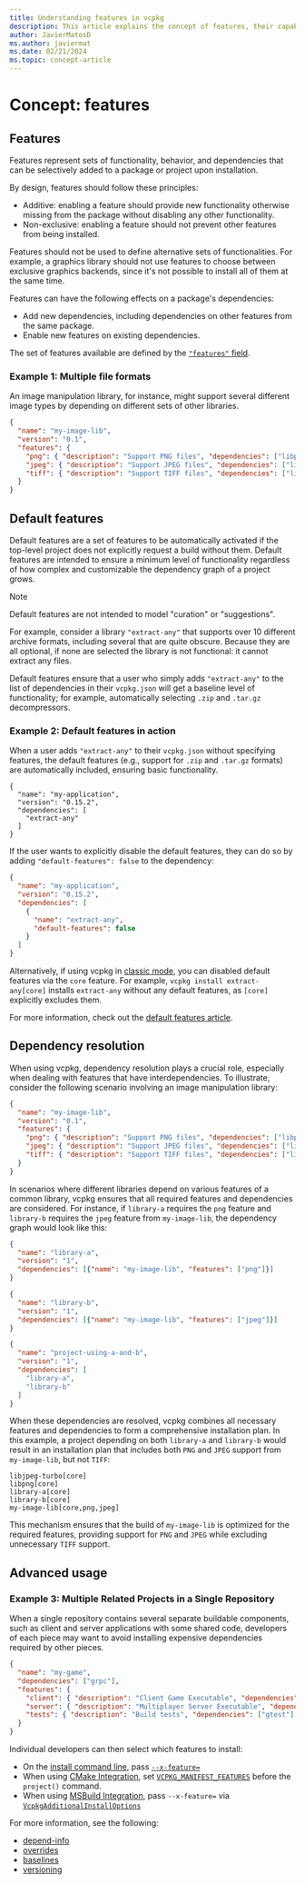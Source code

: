 ```yaml
---
title: Understanding features in vcpkg
description: This article explains the concept of features, their capabilities, and their expected contents in detail.
author: JavierMatosD
ms.author: javiermat
ms.date: 02/21/2024
ms.topic: concept-article
---
```


# Concept: features

## Features

Features represent sets of functionality, behavior, and dependencies that can be selectively added to a package or project upon installation.

By design, features should follow these principles:

- Additive: enabling a feature should provide new functionality otherwise missing from the package without disabling any other functionality.
- Non-exclusive: enabling a feature should not prevent other features from being installed.

Features should not be used to define alternative sets of functionalities. For example, a graphics library should not use features to choose between exclusive graphics backends, since it's not possible to install all of them at the same time.

Features can have the following effects on a package's dependencies:

- Add new dependencies, including dependencies on other features from the same package.
- Enable new features on existing dependencies.

The set of features available are defined by the [`"features"` field](../reference/vcpkg-json.md#features).

### Example 1: Multiple file formats

An image manipulation library, for instance, might support several different image types by depending on different sets of other libraries.

```json
{
  "name": "my-image-lib",
  "version": "0.1",
  "features": {
    "png": { "description": "Support PNG files", "dependencies": ["libpng"]},
    "jpeg": { "description": "Support JPEG files", "dependencies": ["libjpeg-turbo"]},
    "tiff": { "description": "Support TIFF files", "dependencies": ["libtiff"]},
  }
}
```


## Default features

Default features are a set of features to be automatically activated if the top-level project does not explicitly request a build without them. Default features are intended to ensure a minimum level of functionality regardless of how complex and customizable the dependency graph of a project grows.

> [!NOTE]
> Default features are not intended to model "curation" or "suggestions".

For example, consider a library `"extract-any"` that supports over 10 different archive formats, including several that are quite obscure. Because they are all optional, if none are selected the library is not functional: it cannot extract any files.

Default features ensure that a user who simply adds `"extract-any"` to the list of dependencies in their `vcpkg.json` will get a baseline level of functionality; for example, automatically selecting `.zip` and `.tar.gz` decompressors.

### Example 2: Default features in action

When a user adds `"extract-any"` to their `vcpkg.json` without specifying features, the default features (e.g., support for `.zip` and `.tar.gz` formats) are automatically included, ensuring basic functionality.

```
{
  "name": "my-application",
  "version": "0.15.2",
  "dependencies": [
    "extract-any"
  ]
}
```

If the user wants to explicitly disable the default features, they can do so by adding `"default-features": false` to the dependency:

```json
{
  "name": "my-application",
  "version": "0.15.2",
  "dependencies": [
    {
      "name": "extract-any",
      "default-features": false
    }
  ]
}
```

Alternatively, if using vcpkg in [classic mode](../consume/classic-mode.md), you can disabled default features via the `core` feature. For example, `vcpkg install extract-any[core]` installs `extract-any` without any default features, as `[core]` explicitly excludes them.

For more information, check out the [default features article](default-features.md).

## Dependency resolution

When using vcpkg, dependency resolution plays a crucial role, especially when dealing with features that have interdependencies. To illustrate, consider the following scenario involving an image manipulation library:


```json
{
  "name": "my-image-lib",
  "version": "0.1",
  "features": {
    "png": { "description": "Support PNG files", "dependencies": ["libpng"]},
    "jpeg": { "description": "Support JPEG files", "dependencies": ["libjpeg-turbo"]},
    "tiff": { "description": "Support TIFF files", "dependencies": ["libtiff"]},
  }
}
```

In scenarios where different libraries depend on various features of a common library, vcpkg ensures that all required features and dependencies are considered. For instance, if `library-a` requires the `png` feature and `library-b` requires the `jpeg` feature from `my-image-lib`, the dependency graph would look like this:

```json
{
  "name": "library-a",
  "version": "1",
  "dependencies": [{"name": "my-image-lib", "features": ["png"]}]
}
```

```json
{
  "name": "library-b",
  "version": "1",
  "dependencies": [{"name": "my-image-lib", "features": ["jpeg"]}]
}
```

```json
{
  "name": "project-using-a-and-b",
  "version": "1",
  "dependencies": [
    "library-a",
    "library-b"
  ]
}
```

When these dependencies are resolved, vcpkg combines all necessary features and dependencies to form a comprehensive installation plan. In this example, a project depending on both `library-a` and `library-b` would result in an installation plan that includes both `PNG` and `JPEG` support from `my-image-lib`, but not `TIFF`:

```
libjpeg-turbo[core]
libpng[core]
library-a[core]
library-b[core]
my-image-lib[core,png,jpeg]
```

This mechanism ensures that the build of `my-image-lib` is optimized for the required features, providing support for `PNG` and `JPEG` while excluding unnecessary `TIFF` support.

## Advanced usage

### Example 3: Multiple Related Projects in a Single Repository

When a single repository contains several separate buildable components, such as client and server applications with some shared code, developers of each piece may want to avoid installing expensive dependencies required by other pieces.

```json
{
  "name": "my-game",
  "dependencies": ["grpc"],
  "features": {
    "client": { "description": "Client Game Executable", "dependencies": ["sdl2", "bullet3"]},
    "server": { "description": "Multiplayer Server Executable", "dependencies": ["proxygen"]},
    "tests": { "description": "Build tests", "dependencies": ["gtest"] }
  }
}
```

Individual developers can then select which features to install:

- On the [install command line](../commands/install.md), pass [`--x-feature=`](../commands/install.md#feature)
- When using [CMake Integration](../users/buildsystems/cmake-integration.md), set [`VCPKG_MANIFEST_FEATURES`](../users/buildsystems/cmake-integration.md#vcpkg_manifest_features) before the `project()` command.
- When using [MSBuild Integration](../users/buildsystems/msbuild-integration.md), pass `--x-feature=` via [`VcpkgAdditionalInstallOptions`](../users/buildsystems/msbuild-integration.md#vcpkg-additional-install-options)

For more information, see the following:

* [depend-info](../commands/depend-info.md)
* [overrides](../reference/vcpkg-json.md#overrides)
* [baselines](../users/versioning.md#baselines)
* [versioning](../users/versioning.md)
